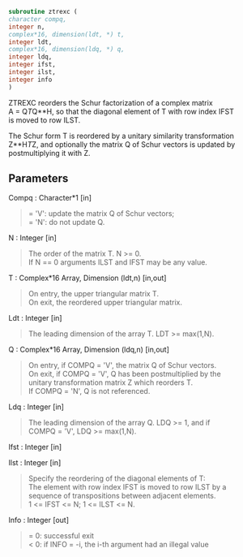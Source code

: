 ```fortran  
subroutine ztrexc (  
character compq,  
integer n,  
complex*16, dimension(ldt, *) t,  
integer ldt,  
complex*16, dimension(ldq, *) q,  
integer ldq,  
integer ifst,  
integer ilst,  
integer info  
)  
```  
  
ZTREXC reorders the Schur factorization of a complex matrix  
A = Q*T*Q**H, so that the diagonal element of T with row index IFST  
is moved to row ILST.  
  
The Schur form T is reordered by a unitary similarity transformation  
Z**H*T*Z, and optionally the matrix Q of Schur vectors is updated by  
postmultiplying it with Z.  
  
## Parameters  
Compq : Character*1 [in]  
> = 'V':  update the matrix Q of Schur vectors;  
> = 'N':  do not update Q.  
  
N : Integer [in]  
> The order of the matrix T. N >= 0.  
> If N == 0 arguments ILST and IFST may be any value.  
  
T : Complex*16 Array, Dimension (ldt,n) [in,out]  
> On entry, the upper triangular matrix T.  
> On exit, the reordered upper triangular matrix.  
  
Ldt : Integer [in]  
> The leading dimension of the array T. LDT >= max(1,N).  
  
Q : Complex*16 Array, Dimension (ldq,n) [in,out]  
> On entry, if COMPQ = 'V', the matrix Q of Schur vectors.  
> On exit, if COMPQ = 'V', Q has been postmultiplied by the  
> unitary transformation matrix Z which reorders T.  
> If COMPQ = 'N', Q is not referenced.  
  
Ldq : Integer [in]  
> The leading dimension of the array Q.  LDQ >= 1, and if  
> COMPQ = 'V', LDQ >= max(1,N).  
  
Ifst : Integer [in]  
  
Ilst : Integer [in]  
> Specify the reordering of the diagonal elements of T:  
> The element with row index IFST is moved to row ILST by a  
> sequence of transpositions between adjacent elements.  
> 1 <= IFST <= N; 1 <= ILST <= N.  
  
Info : Integer [out]  
> = 0:  successful exit  
> < 0:  if INFO = -i, the i-th argument had an illegal value  
  
